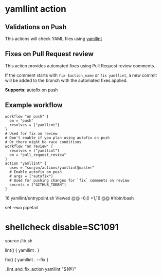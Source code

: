 # yamllint action

## Validations on Push

This actions will check YAML files using
[yamllint](https://github.com/adrienverge/yamllint)

## Fixes on Pull Request review

This action provides automated fixes using Pull Request review comments.

If the comment starts with `fix $action_name` or `fix yamllint`, a new commit will
be added to the branch with the automated fixes applied.

**Supports**: autofix on push

## Example workflow

```hcl
workflow "on push" {
  on = "push"
  resolves = ["yamllint"]
}
# Used for fix on review
# Don't enable if you plan using autofix on push
# Or there might be race conditions
workflow "on review" {
  resolves = ["yamllint"]
  on = "pull_request_review"
}
action "yamllint" {
  uses = "sunjon/actions/yamllint@master"
  # Enable autofix on push
  # args = ["autofix"]
  # Used for pushing changes for `fix` comments on review
  secrets = ["GITHUB_TOKEN"]
}
```
16 yamllint/entrypoint.sh
Viewed
@@ -0,0 +1,16 @@
#!/bin/bash

set -euo pipefail

# shellcheck disable=SC1091
source /lib.sh

lint() {
	yamllint .
}

fix() {
	yamllint . --fix
}

_lint_and_fix_action yamllint "${@}"
